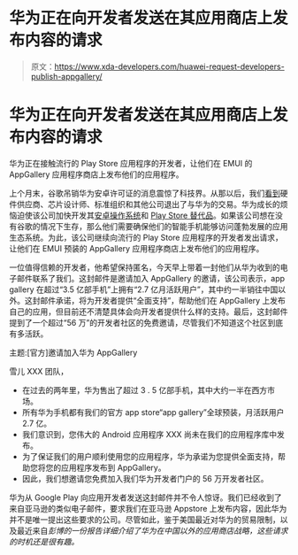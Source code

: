 # 华为正在向开发者发送在其应用商店上发布内容的请求

> 原文：<https://www.xda-developers.com/huawei-request-developers-publish-appgallery/>

# 华为正在向开发者发送在其应用商店上发布内容的请求

华为正在接触流行的 Play Store 应用程序的开发者，让他们在 EMUI 的 AppGallery 应用程序商店上发布他们的应用程序。

上个月末，谷歌吊销华为安卓许可证的消息震惊了科技界。从那以后，我们[看到](https://www.xda-developers.com/arm-suspend-business-huawei/)硬件供应商、芯片设计师、标准组织和其他公司退出了与华为的交易。华为成长的烦恼迫使该公司加快开发其[安卓操作系统](https://www.xda-developers.com/huawei-android-alternative-fall-2019/)和 [Play Store 替代品](https://www.xda-developers.com/huawei-replace-google-play-store-aptoide-appgallery/)。如果该公司想在没有谷歌的情况下生存，那么他们需要确保他们的智能手机能够访问蓬勃发展的应用生态系统。为此，该公司继续向流行的 Play Store 应用程序的开发者发出请求，让他们在 EMUI 预装的 AppGallery 应用程序商店上发布他们的应用程序。

一位值得信赖的开发者，他希望保持匿名，今天早上带着一封他们从华为收到的电子邮件联系了我们。这封邮件是邀请加入 AppGallery 的邀请，该公司表示，app gallery 在超过“3.5 亿部手机”上拥有“2.7 亿月活跃用户”，其中约一半销往中国以外。这封邮件承诺，将为开发者提供“全面支持”，帮助他们在 AppGallery 上发布自己的应用，但目前还不清楚具体会向开发者提供什么样的支持。最后，这封邮件提到了一个超过“56 万”的开发者社区的免费邀请，尽管我们不知道这个社区到底有多活跃。

主题:[官方]邀请加入华为 AppGallery

雪儿 XXX 团队，

*   在过去的两年里，华为售出了超过 3 . 5 亿部手机，其中大约一半在西方市场。
*   所有华为手机都有我们的官方 app store“app gallery”全球预装，月活跃用户 2.7 亿。
*   我们意识到，您伟大的 Android 应用程序 XXX 尚未在我们的应用程序库中发布。
*   为了保证我们的用户顺利使用您的应用程序，华为承诺为您提供全面支持，帮助您将您的应用程序发布到 AppGallery。
*   因此，我们想邀请您免费加入我们华为开发者门户的 56 万开发者社区。

华为从 Google Play 向应用开发者发送这封邮件并不令人惊讶。我们已经收到了来自亚马逊的类似电子邮件，要求我们在亚马逊 Appstore 上发布内容，因此华为并不是唯一提出这些要求的公司。尽管如此，鉴于美国最近对华为的贸易限制，以及最近来自[](https://www.bloomberg.com/news/articles/2019-05-21/huawei-s-smartphone-plans-imperiled-by-trump-administration-ban)*彭博的一份报告详细介绍了华为在中国以外的应用商店战略，这些请求的时机还是很有趣。*